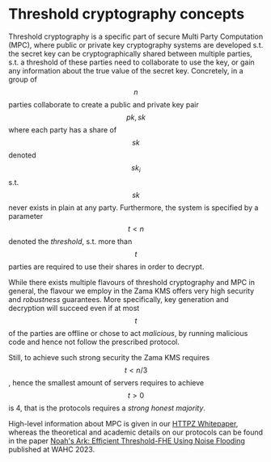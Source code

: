 # Threshold cryptography concepts

Threshold cryptography is a specific part of secure Multi Party Computation (MPC), where public or private key cryptography systems are developed s.t. the secret key can be cryptographically shared between multiple parties, s.t. a threshold of these parties need to collaborate to use the key, or gain any information about the true value of the secret key.
Concretely, in a group of $$n$$ parties collaborate to create a public and private key pair $$pk, sk$$ where each party has a share of $$sk$$ denoted $$sk_i$$ s.t. $$sk$$ never exists in plain at any party. Furthermore, the system is specified by a parameter $$t<n$$ denoted the _threshold_, s.t. more than $$t$$ parties are required to use their shares in order to decrypt.

While there exists multiple flavours of threshold cryptography and MPC in general, the flavour we employ in the Zama KMS offers very high security and _robustness_ guarantees. More specifically, key generation and decryption will succeed even if at most $$t$$ of the parties are offline or chose to act _malicious_, by running malicious code and hence not follow the prescribed protocol.

Still, to achieve such strong security the Zama KMS requires $$t<n/3$$, hence the smallest amount of servers requires to achieve $$t>0$$ is 4, that is the protocols requires a _strong honest majority_.

High-level information about MPC is given in our [HTTPZ Whitepaper](https://github.com/zama-ai/httpz-whitepaper/), whereas the theoretical and academic details on our protocols can be found in the paper [Noah's Ark: Efficient Threshold-FHE Using Noise Flooding](https://eprint.iacr.org/2023/815) published at WAHC 2023.
<!--
TODO: Also mention NIST main submission document, once it's public.
-->